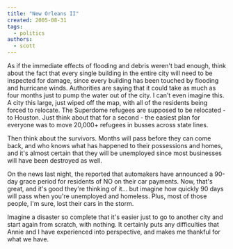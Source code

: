 ```yaml
---
title: "New Orleans II"
created: 2005-08-31
tags: 
  - politics
authors: 
  - scott
---
```


As if the immediate effects of flooding and debris weren't bad enough, think about the fact that every single building in the entire city will need to be inspected for damage, since every building has been touched by flooding and hurricane winds. Authorities are saying that it could take as much as four months just to pump the water out of the city. I can't even imagine this. A city this large, just wiped off the map, with all of the residents being forced to relocate. The Superdome refugees are supposed to be relocated - to Houston. Just think about that for a second - the easiest plan for everyone was to move 20,000+ refugees in busses across state lines.

Then think about the survivors. Months will pass before they can come back, and who knows what has happened to their possessions and homes, and it's almost certain that they will be unemployed since most businesses will have been destroyed as well.

On the news last night, the reported that automakers have announced a 90-day grace period for residents of NO on their car payments. Now, that's great, and it's good they're thinking of it... but imagine how quickly 90 days will pass when you're unemployed and homeless. Plus, most of those people, I'm sure, lost their cars in the storm.

Imagine a disaster so complete that it's easier just to go to another city and start again from scratch, with nothing. It certainly puts any difficulties that Annie and I have experienced into perspective, and makes me thankful for what we have.

